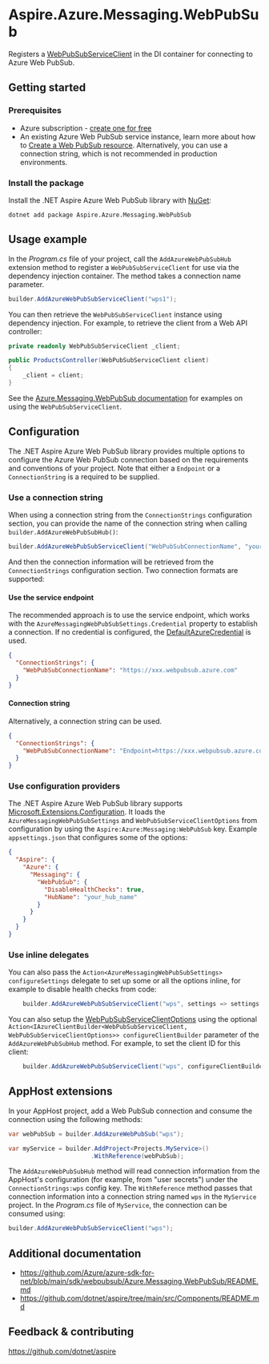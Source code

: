 # Aspire.Azure.Messaging.WebPubSub

Registers a [WebPubSubServiceClient](https://learn.microsoft.com/dotnet/api/azure.messaging.webpubsub.webpubsubserviceclient) in the DI container for connecting to Azure Web PubSub.

## Getting started

### Prerequisites

- Azure subscription - [create one for free](https://azure.microsoft.com/free/)
- An existing Azure Web PubSub service instance, learn more about how to [Create a Web PubSub resource](https://learn.microsoft.com/azure/azure-web-pubsub/howto-develop-create-instance). Alternatively, you can use a connection string, which is not recommended in production environments.

### Install the package

Install the .NET Aspire Azure Web PubSub library with [NuGet](https://www.nuget.org):

```dotnetcli
dotnet add package Aspire.Azure.Messaging.WebPubSub
```

## Usage example

In the _Program.cs_ file of your project, call the `AddAzureWebPubSubHub` extension method to register a `WebPubSubServiceClient` for use via the dependency injection container. The method takes a connection name parameter.

```csharp
builder.AddAzureWebPubSubServiceClient("wps1");
```

You can then retrieve the `WebPubSubServiceClient` instance using dependency injection. For example, to retrieve the client from a Web API controller:

```csharp
private readonly WebPubSubServiceClient _client;

public ProductsController(WebPubSubServiceClient client)
{
    _client = client;
}
```

See the [Azure.Messaging.WebPubSub documentation](https://github.com/Azure/azure-sdk-for-net/blob/main/sdk/webpubsub/Azure.Messaging.WebPubSub/README.md) for examples on using the `WebPubSubServiceClient`.

## Configuration

The .NET Aspire Azure Web PubSub library provides multiple options to configure the Azure Web PubSub connection based on the requirements and conventions of your project. Note that either a `Endpoint` or a `ConnectionString` is a required to be supplied.

### Use a connection string

When using a connection string from the `ConnectionStrings` configuration section, you can provide the name of the connection string when calling `builder.AddAzureWebPubSubHub()`:

```csharp
builder.AddAzureWebPubSubServiceClient("WebPubSubConnectionName", "your_hub_name");
```

And then the connection information will be retrieved from the `ConnectionStrings` configuration section. Two connection formats are supported:

#### Use the service endpoint

The recommended approach is to use the service endpoint, which works with the `AzureMessagingWebPubSubSettings.Credential` property to establish a connection. If no credential is configured, the [DefaultAzureCredential](https://learn.microsoft.com/dotnet/api/azure.identity.defaultazurecredential) is used.

```json
{
  "ConnectionStrings": {
    "WebPubSubConnectionName": "https://xxx.webpubsub.azure.com"
  }
}
```

#### Connection string

Alternatively, a connection string can be used.

```json
{
  "ConnectionStrings": {
    "WebPubSubConnectionName": "Endpoint=https://xxx.webpubsub.azure.com;AccessKey==xxxxxxx"
  }
}
```

### Use configuration providers

The .NET Aspire Azure Web PubSub library supports [Microsoft.Extensions.Configuration](https://learn.microsoft.com/dotnet/api/microsoft.extensions.configuration). It loads the `AzureMessagingWebPubSubSettings` and `WebPubSubServiceClientOptions` from configuration by using the `Aspire:Azure:Messaging:WebPubSub` key. Example `appsettings.json` that configures some of the options:

```json
{
  "Aspire": {
    "Azure": {
      "Messaging": {
        "WebPubSub": {
          "DisableHealthChecks": true,
          "HubName": "your_hub_name"
        }
      }
    }
  }
}
```

### Use inline delegates

You can also pass the `Action<AzureMessagingWebPubSubSettings> configureSettings` delegate to set up some or all the options inline, for example to disable health checks from code:

```csharp
    builder.AddAzureWebPubSubServiceClient("wps", settings => settings.DisableHealthChecks = true);
```

You can also setup the [WebPubSubServiceClientOptions](https://learn.microsoft.com/dotnet/api/azure.messaging.WebPubSub.WebPubSubServiceClientoptions) using the optional `Action<IAzureClientBuilder<WebPubSubServiceClient, WebPubSubServiceClientOptions>> configureClientBuilder` parameter of the `AddAzureWebPubSubHub` method. For example, to set the client ID for this client:

```csharp
    builder.AddAzureWebPubSubServiceClient("wps", configureClientBuilder: clientBuilder => clientBuilder.ConfigureOptions(options => options.Retry.MaxRetries = 5));
```

## AppHost extensions

In your AppHost project, add a Web PubSub connection and consume the connection using the following methods:

```csharp
var webPubSub = builder.AddAzureWebPubSub("wps");

var myService = builder.AddProject<Projects.MyService>()
                       .WithReference(webPubSub);
```

The `AddAzureWebPubSubHub` method will read connection information from the AppHost's configuration (for example, from "user secrets") under the `ConnectionStrings:wps` config key. The `WithReference` method passes that connection information into a connection string named `wps` in the `MyService` project. In the _Program.cs_ file of `MyService`, the connection can be consumed using:

```csharp
builder.AddAzureWebPubSubServiceClient("wps");
```

## Additional documentation

* https://github.com/Azure/azure-sdk-for-net/blob/main/sdk/webpubsub/Azure.Messaging.WebPubSub/README.md
* https://github.com/dotnet/aspire/tree/main/src/Components/README.md

## Feedback & contributing

https://github.com/dotnet/aspire
